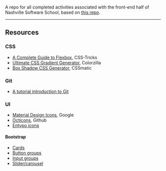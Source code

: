 A repo for all completed activities associated with the front-end half of Nashville Software School, based on [this repo](https://github.com/nashville-software-school/front-end-milestones).

--- 

## Resources

### CSS
- [A Complete Guide to Flexbox](https://css-tricks.com/snippets/css/a-guide-to-flexbox/), CSS-Tricks
- [Ultimate CSS Gradient Generator](http://www.colorzilla.com/gradient-editor/), Colorzilla
- [Box Shadow CSS Generator](https://www.cssmatic.com/box-shadow), CSSmatic

### Git
- [A tutorial introduction to Git](https://git-scm.com/docs/gittutorial)

### UI
- [Material Design Icons](https://material.io/icons/), Google
- [Octicons](https://octicons.github.com/), Github
- [Entypo icons](http://www.entypo.com/)

#### Bootstrap
- [Cards](https://getbootstrap.com/docs/4.0/components/card/)
- [Button groups](https://getbootstrap.com/docs/4.0/components/button-group/)
- [Input groups](https://getbootstrap.com/docs/4.0/components/input-group/)
- [Slider/carousel](https://getbootstrap.com/docs/4.0/components/carousel/)
